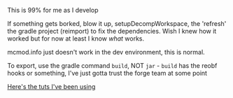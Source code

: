 This is 99% for me as I develop

If something gets borked, blow it up, setupDecompWorkspace, the 'refresh' the gradle project (reimport) to fix the dependencies.  Wish I knew how it worked but for now at least I know *what* works.

mcmod.info just doesn't work in the dev environment, this is normal.

To export, use the gradle command `build`, NOT `jar` - `build` has the reobf hooks or something, I've just gotta trust the forge team at some point

[Here's the tuts I've been using](https://suppergerrie2.com/category/forge-tutorial/forge-tutorial-1-12/page/2/)